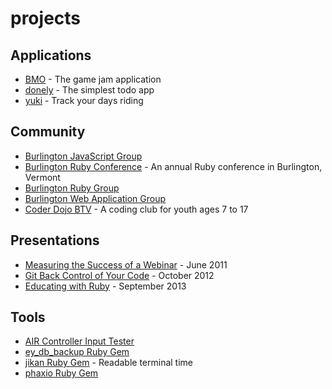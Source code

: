 # projects

## Applications

* [BMO](/bmo) - The game jam application
* [donely](/donely) - The simplest todo app
* [yuki](https://yukiapp.herokuapp.com) - Track your days riding

## Community

* [Burlington JavaScript Group](http://burlingtonjs.org)
* [Burlington Ruby Conference](http://burlingtonruby.com) - An annual Ruby conference in Burlington, Vermont
* [Burlington Ruby Group](http://burlingtonruby.org)
* [Burlington Web Application Group](http://btvwag.org)
* [Coder Dojo BTV](http://coderdojobtv.com) - A coding club for youth ages 7 to 17

## Presentations

* [Measuring the Success of a Webinar](https://speakerdeck.com/brettchalupa/measuring-the-success-of-a-webinar) - June 2011
* [Git Back Control of Your Code](http://brettchalupa.github.com/git-presentation/#/) - October 2012
* [Educating with Ruby](https://speakerdeck.com/brettchalupa/educating-with-ruby) - September 2013

## Tools

* [AIR Controller Input Tester](http://brettchalupa.github.com/AIR-Controller-Tester/)
* [ey_db_backup Ruby Gem](http://rubygems.org/gems/ey_db_backup)
* [jikan Ruby Gem](http://rubygems.org/gems/jikan) - Readable terminal time
* [phaxio Ruby Gem](http://rubygems.org/gems/phaxio)
